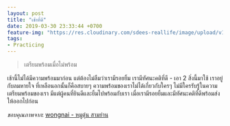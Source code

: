 ```yaml
---
layout: post
title: "เช้าที่ดี"
date: 2019-03-30 23:33:44 +0700
feature-img: "https://res.cloudinary.com/sdees-reallife/image/upload/v1554167850/7ce0af9208d94620acb6d654e3c9bee3.jpg"
tags:
- Practicing
---
```

> เตรียมพร้อมเมื่อไม่พร้อม

เช้านี้ไม่ได้มีความพร้อมมาก่อน แต่ต้องไม่ลืมว่าเรามีรอยยิ้ม เรามีทัศนะคติที่ดี - เอา 2 สิ่งนี้มาใช้ เราอยู่กับลมหายใจ ที่เหลือนอกนั้นก็คือสบายๆ ความพร้อมของเราไม่ได้เกี่ยวกับใครๆ ไม่มีใครรับรู้ในความเตรียมพร้อมของเรา มีแต่ผู้คนที่ยินดีและยิ้มไปพร้อมกับเรา เมื่อเรามีรอยยิ้มและมีทัศนะคติที่ดีพร้อมส่งให้ออกไปก่อน

*ขอบคุณภาพจาก*: [wongnai - หมูตุ๋น สามย่าน](https://www.wongnai.com/reviews/1394bfa77837475d8c1137a903ca823d)
